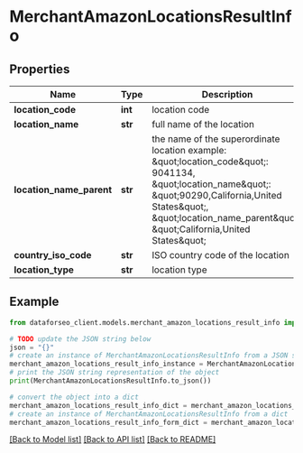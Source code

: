# MerchantAmazonLocationsResultInfo


## Properties

Name | Type | Description | Notes
------------ | ------------- | ------------- | -------------
**location_code** | **int** | location code | [optional] 
**location_name** | **str** | full name of the location | [optional] 
**location_name_parent** | **str** | the name of the superordinate location example: \&quot;location_code\&quot;: 9041134, \&quot;location_name\&quot;: \&quot;90290,California,United States\&quot;, \&quot;location_name_parent\&quot;: \&quot;California,United States\&quot; | [optional] 
**country_iso_code** | **str** | ISO country code of the location | [optional] 
**location_type** | **str** | location type | [optional] 

## Example

```python
from dataforseo_client.models.merchant_amazon_locations_result_info import MerchantAmazonLocationsResultInfo

# TODO update the JSON string below
json = "{}"
# create an instance of MerchantAmazonLocationsResultInfo from a JSON string
merchant_amazon_locations_result_info_instance = MerchantAmazonLocationsResultInfo.from_json(json)
# print the JSON string representation of the object
print(MerchantAmazonLocationsResultInfo.to_json())

# convert the object into a dict
merchant_amazon_locations_result_info_dict = merchant_amazon_locations_result_info_instance.to_dict()
# create an instance of MerchantAmazonLocationsResultInfo from a dict
merchant_amazon_locations_result_info_form_dict = merchant_amazon_locations_result_info.from_dict(merchant_amazon_locations_result_info_dict)
```
[[Back to Model list]](../README.md#documentation-for-models) [[Back to API list]](../README.md#documentation-for-api-endpoints) [[Back to README]](../README.md)


